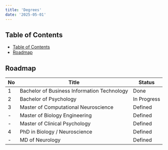 ```yaml
---
title: 'Degrees'
date: '2025-05-01'
---
```


## Table of Contents

- [Table of Contents](#table-of-contents)
- [Roadmap](#roadmap)

## Roadmap

| No  | Title                                       | Status      |
| --- | ------------------------------------------- | ----------- |
| 1   | Bachelor of Business Information Technology | Done        |
| 2   | Bachelor of Psychology                      | In Progress |
| 3   | Master of Computational Neuroscience        | Defined     |
| -   | Master of Biology Engineering               | Defined     |
| -   | Master of Clinical Psychology               | Defined     |
| 4   | PhD in Biology / Neuroscience               | Defined     |
| -   | MD of Neurology                             | Defined     |
